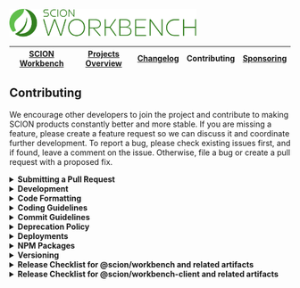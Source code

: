 <a href="/README.md"><img src="/resources/branding/scion-workbench-banner.svg" height="50" alt="SCION Workbench"></a>

| [SCION Workbench][menu-home] | [Projects Overview][menu-projects-overview] | [Changelog][menu-changelog] | Contributing | [Sponsoring][menu-sponsoring] |  
| --- | --- | --- | --- | --- |

## Contributing
We encourage other developers to join the project and contribute to making SCION products constantly better and more stable. If you are missing a feature, please create a feature request so we can discuss it and coordinate further development. To report a bug, please check existing issues first, and if found, leave a comment on the issue. Otherwise, file a bug or create a pull request with a proposed fix.

<details>
  <summary><strong>Submitting a Pull Request</strong></summary>
  <br>
  
This section explains how to submit a pull request.

1. Login to your GitHub account and fork the `SchweizerischeBundesbahnen/scion-workbench` repo.
1. Make your changes in a new Git branch. Name your branch in the form `issue/123` with `123` as the related GitHub issue number. Before submitting the pull request, please make sure that you comply with our coding and commit guidelines.
1. Run the command `npm run before-push` to make sure that the project builds, passes all tests, and has no lint violations. Alternatively, you can also run the commands one by one, as following:
   - `npm run lint`\
      Lints all project files.
   - `npm run build`\
      Builds the project and related artifacts.
   - `npm run test:headless`\
      Runs all unit tests.
   - `npm run e2e:headless`\
      Runs all end-to-end tests.
1. Commit your changes using a descriptive commit message that follows our commit guidelines.
1. Before submitting the pull request, ensure to have rebased your branch based on the master branch as we stick to the rebase policy to keep the repository history linear. 
1. Push your branch to your fork on GitHub. In GitHub, send a pull request to `scion-workbench:master`.
1. If we suggest changes, please amend your commit and force push it to your GitHub repository.

> When we receive a pull request, we will carefully review it and suggest changes if necessary. This may require triage and several iterations. Therefore, we kindly ask you to discuss proposed changes with us in advance via the GitHub issue.

</details>

<details>
  <summary><strong>Development</strong></summary>
  <br>

Make sure to use Node.js version 16.14.0 for contributing to SCION. We suggest using [Node Version Manager](https://github.com/nvm-sh/nvm) if you need different Node.js versions for other projects.

For development, you can uncomment the section `PATH-OVERRIDE-FOR-DEVELOPMENT` in `tsconfig.json`. This allows running tests or serving applications without having to build dependent modules first.

The following is a summary of commands useful for development of `scion-workbench`. See file `package.json` for a complete list of available NPM scripts.

> Before you start development, we recommend that you build all projects using the `npm run build` command. Please make sure that path overrides are disabled in `tsconfig.json`. 
 
### Commands for working on the @scion/workbench library
 
- `npm run workbench:lint`\
  Lints the workbench source.

- `npm run workbench:build`\
  Builds the workbench source.

- `npm run workbench:test`\
  Runs unit tests of the workbench.
  
- `npm run workbench:e2e`\
  Runs end-to-end tests of the workbench. Prior to test execution, starts the testing app `workbench-testing-app` using the Angular CLI.
  
### Commands for working on the @scion/workbench-client library
 
- `npm run workbench-client:lint`\
  Lints the workbench-client source.

- `npm run workbench-client:build`\
  Builds the workbench-client source.

- `npm run workbench-client:test`\
  Runs unit tests of the workbench-client.
  
- `npm run workbench-client:e2e`\
  Runs end-to-end tests of the workbench-client. Prior to test execution, starts the testing app `workbench-testing-app` and two instances of the `workbench-client-testing-app` using the Angular CLI.
  
### Commands for working on the workbench testing application
  
- `npm run workbench-testing-app:serve`\
  Serves the `workbench-testing-app` on http://localhost:4200 using the Angular CLI.\
  Uncomment the section `PATH-OVERRIDE-FOR-DEVELOPMENT` in `tsconfig.json` to have hot module reloading support. 
  
- `npm run workbench-testing-app:ci:build`\
  Builds the `workbench-testing-app` into `dist` folder using the productive config.

- `npm run workbench-testing-app:lint`\
  Lints the `workbench-testing-app`.
  
### Commands for working on the workbench testing application with microfrontend support enabled
  
- `npm run workbench-testing-app-fixture:serve`\
  Serves the `workbench-testing-app` and an instance of the `workbench-client-testing-app` using the Angular CLI. Open the page http://localhost:4200 to load the workbench host app into your browser.\
  Uncomment the section `PATH-OVERRIDE-FOR-DEVELOPMENT` in `tsconfig.json` to have hot module reloading support. 
  
- `npm run workbench-client-testing-app:ci:build`\
  Builds the `workbench-client-testing-app` into `dist` folder using the productive config.

- `npm run workbench-client-testing-app:lint`\
  Lints the `workbench-client-testing-app`.

### Commands for generating the project documentation

We generate separate changelogs for the packages `@scion/workbench` and `@scion/workbench-client` because of their independent release cycles.

- `npm run changelog-workbench`\
  Use to generate the changelog for `@scion/workbench` based on the commit history. Only commits that involve files under `projects/scion/workbench` are included in the changelog. The output is written to `CHANGELOG_WORKBENCH.md`, which will be included in `docs/site/changelog-workbench/changelog.md` using the template `docs/site/changelog-workbench/changelog.template.md`. 
- `npm run changelog-workbench-client`\
  Use to generate the changelog for `@scion/workbench-client` based on the commit history. Only commits that involve files under `projects/scion/workbench-client` are included in the changelog. The output is written to `CHANGELOG_WORKBENCH_CLIENT.md`, which will be included in `docs/site/changelog-workbench-client/changelog.md` using the template `docs/site/changelog-workbench-client/changelog.template.md`. 

</details>

<details>
  <summary><strong>Code Formatting</strong></summary>
  <br>

To ensure consistency within our code base, please use the following formatting settings.  
  
- **For IntelliJ IDEA**\
  Import the code style settings of `.editorconfig.intellij.xml` located in the project root.

- **For other IDEs**\
  Import the code style settings of `.editorconfig` located in the project root.
  
</details>

<details>
  <summary><strong>Coding Guidelines</strong></summary>
  <br>
  
In additional to the linting rules, we have the following conventions:

- We believe in the [Best practices for a clean and performant Angular application](https://medium.freecodecamp.org/best-practices-for-a-clean-and-performant-angular-application-288e7b39eb6f) and the [Angular Style Guide](https://angular.io/guide/styleguide).
- We expect line endings to be Unix style (LF) only. Please check your Git settings to not convert line endings to CRLF. You can run the following command to find files with `windows-style` line endings: `find . -type f | xargs file | grep CRLF`.
- Observable names are suffixed with the dollar sign (`$`) to indicate that it is an `Observable` which we must subscribe to and unsubscribe from.
- We use explicit public and private visibility modifiers (except for constructors) to make the code more explicit.
- We prefix private members with an underscore.
- We write each RxJS operator on a separate line, except when piping a single RxJS operator. Then, we write it on the same line as the pipe method.
- We avoid nested RxJS subscriptions.
- We document all public API methods, constants, functions, classes or interfaces.
- We structure the CSS selectors in CSS files similar to the structure of the companion HTML file and favor the direct descendant selector (`>`) over the non-restrictive descendant selector (` `), except if there are good reasons not to do it. This gives us a visual by only reading the CSS file. 
- When referencing CSS classes from within E2E tests, we always prefix them with `e2e-`. We never reference e2e prefixed CSS classes in stylesheets.

</details>

<details>
  <summary><strong>Commit Guidelines</strong></summary>
  <br>
  
We believe in a compact and well written Git commit history. Every commit should be a logically separated changeset. We use the commit messages to generate the changelog.
 
Each commit message consists of a **header**, a **summary** and a **footer**.  The header has a special format that includes a **type**, an optional **scope**, and a **subject**, as following:

```
<type>(<scope>): <subject>

[optional summary]

[optional footer]
```

<details>
  <summary><strong>Type</strong></summary>
  
- `feat`: new feature
- `fix`: bug fix
- `docs`: changes to the documentation
- `refactor`: changes that neither fixes a bug nor adds a feature
- `perf`: changes that improve performance
- `test`: adding missing tests, refactoring tests; no production code change
- `chore`: other changes like formatting, updating the license, removal of deprecations, etc
- `deps`: changes related to updating dependencies
- `ci`: changes to our CI configuration files and scripts
- `revert`: revert of a previous commit
- `release`: publish a new release
</details>

<details>
  <summary><strong>Scope</strong></summary>
  
The scope should be the name of the NPM package or application affected by the change.

The following scopes are allowed:
  
- `workbench`: If the change affects the `@scion/workbench` NPM package.
- `workbench-client`: If the change affects the `@scion/workbench-client` NPM package.
- `workbench-testing-app`: If the change affects the internal testing app for the workbench.
- `workbench-client-testing-app`: If the change affects the internal testing app for the workbench client.
</details>


<details>
  <summary><strong>Subject</strong></summary>
  
The subject contains a succinct description of the change and follows the following rules:
- written in the imperative, present tense ("change" not "changed" nor "changes")
- starts with a lowercase letter
- has no punctuation at the end
</details>

<details>
  <summary><strong>Summary</strong></summary>
  
The summary describes the change. You can include the motivation for the change and contrast this with previous behavior.  
</details>

<details>
  <summary><strong>Footer</strong></summary>
  
In the footer, reference the GitHub issue and optionally close it with the `Closes` keyword, as following:

```
closes #123
```

And finally, add notes about breaking changes, if there are any. Breaking changes start with the keyword `BREAKING CHANGE: `. The rest of the commit message is then used to describe the breaking change and should contain information about the migration.
  
```
BREAKING CHANGE: Removed deprecated API for xy.

To migrate:
- do xy
- do xy
  ```
</details>

</details>


<details>
  <summary><strong>Deprecation Policy</strong></summary>
  <br>

You can deprecate API in any version. However, it will still be present in the next major release. Removal of deprecated API will occur only in a major release.

When deprecating API, mark it with the `@deprecated` JSDoc comment tag and include the current library version. Optionally, you can also specify which API to use instead, as following: 

```ts
/**
 * @deprecated since version 2.0. Use {@link otherMethod} instead.
 */
function someMethod(): void {
}

```  

</details>

<details>
  <summary><strong>Deployments</strong></summary>
  <br>
  
We deploy our documentations and applications to [Vercel](https://vercel.com/docs). Vercel is a cloud platform for static sites and serverless functions. Applications are deployed using the SCION collaborator account (scion.collaborator@gmail.com) under the [SCION organization](https://vercel.com/scion).

We have the following workbench related projects:
- https://vercel.com/scion/scion-workbench-client-api
- https://vercel.com/scion/scion-workbench-testing-app
- https://vercel.com/scion/scion-workbench-client-testing-app

</details>

<details>
  <summary><strong>NPM Packages</strong></summary>
  <br>
  
We publish our packages to the [NPM registry](https://www.npmjs.com/). Packages are published using the SCION collaborator account (scion.collaborator) under the [SCION organization](https://www.npmjs.com/org/scion).

We have the following workbench related packages:
- https://www.npmjs.com/package/@scion/workbench
- https://www.npmjs.com/package/@scion/workbench-client

</details>

<details>
  <summary><strong>Versioning</strong></summary>
  <br>  

We follow the same SemVer (Semantic Versioning) philosophy as Angular, with major versions being released at the same time as major versions of the Angular framework.

### Semantic Versioning Scheme (SemVer)

**Major Version:**\
Major versions contain breaking changes.

**Minor Version**\
Minor versions add new features or deprecate existing features without breaking changes.

**Patch Level**\
Patch versions fix bugs or optimize existing features without breaking changes. 
  
</details>

<details>
  <summary><strong>Release Checklist for @scion/workbench and related artifacts</strong></summary>
  <br>

This chapter describes the tasks to publish a new release for `@scion/workbench` to NPM.

1. Update `/projects/scion/workbench/package.json` with the new version.
1. Run `npm run workbench:changelog` to generate the changelog. Then, review the generated changelog carefully and correct typos and formatting errors, if any.
1. Commit the changed files using the following commit message: `release(workbench): vX.X.X`. Replace `X.X.X` with the current version. Later, when merging the branch into the master branch, a commit message of this format triggers the release action in our [GitHub Actions workflow][link-github-actions-workflow].
1. Push the commit to the branch `release/X.X.X` and submit a pull request to the master branch. Replace `X.X.X` with the current version.
1. When merged into the master branch, the release action in our [GitHub Actions workflow][link-github-actions-workflow] creates a Git release tag, publishes the package to NPM, and deploys related applications.
1. Verify that: 
   - **@scion/workbench** is published to: https://www.npmjs.com/package/@scion/workbench.
   - **Testing Apps** are deployed to:
      - https://scion-workbench-testing-app.vercel.app
      - https://scion-workbench-client-testing-app1.vercel.app (contributes microfrontends)
      - https://scion-workbench-client-testing-app2.vercel.app (contributes microfrontends)

</details>

<details>
  <summary><strong>Release Checklist for @scion/workbench-client and related artifacts</strong></summary>
  <br>

This chapter describes the tasks to publish a new release for `@scion/workbench-client` to NPM.

1. Update `/projects/scion/workbench-client/package.json` with the new version.
1. Run `npm run workbench-client:changelog` to generate the changelog. Then, review the generated changelog carefully and correct typos and formatting errors, if any.
1. Commit the changed files using the following commit message: `release(workbench-client): vX.X.X`. Replace `X.X.X` with the current version. Later, when merging the branch into the master branch, a commit message of this format triggers the release action in our [GitHub Actions workflow][link-github-actions-workflow].
1. Push the commit to the branch `release/workbench-client-X.X.X` and submit a pull request to the master branch. Replace `X.X.X` with the current version.
1. When merged into the master branch, the release action in our [GitHub Actions workflow][link-github-actions-workflow] creates a Git release tag, publishes the package to NPM, and deploys related applications.
1. Verify that: 
   - **@scion/workbench-client** is published to: https://www.npmjs.com/package/@scion/workbench-client.
   - **Testing Apps** are deployed to:
      - https://scion-workbench-testing-app.vercel.app
      - https://scion-workbench-client-testing-app1.vercel.app (contributes microfrontends)
      - https://scion-workbench-client-testing-app2.vercel.app (contributes microfrontends)
   - **API Documentation (TypeDoc)** is deployed to: 
      - https://scion-workbench-client-api.vercel.app
      - https://scion-workbench-client-api-vX-X-X.vercel.app
</details>

[link-github-actions-workflow]: https://github.com/SchweizerischeBundesbahnen/scion-workbench/actions

[menu-home]: /README.md
[menu-projects-overview]: /docs/site/projects-overview.md
[menu-changelog]: /docs/site/changelog.md
[menu-contributing]: /CONTRIBUTING.md
[menu-sponsoring]: /docs/site/sponsoring.md
